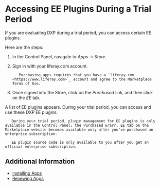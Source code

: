 # Accessing EE Plugins During a Trial Period

If you are evaluating DXP during a trial period, you can access certain EE plugins.

Here are the steps:

1. In the Control Panel, navigate to *Apps* &rarr; *Store*.

1. Sign in with your liferay.com account.

    ```important::
       Purchasing apps requires that you have a `liferay.com <https://www.liferay.com>`_ account and agree to the Marketplace Terms of Use.
    ```

1. Once signed into the Store, click on the *Purchased* link, and then click on the *EE* tab.

A list of EE plugins appears. During your trial period, you can access and use these DXP EE plugins.

```note::
   During your trial period, plugin management for EE plugins is only available in the Control Panel; the Purchased &rarr; EE tab on the Marketplace website becomes available only after you've purchased an enterprise subscription.
```

```important::
   EE plugin source code is only available to you after you get an official enterprise subscription.
```

## Additional Information

* [Installing Apps](./installing-apps.md)
* [Renewing Apps](./renewing-apps.md)